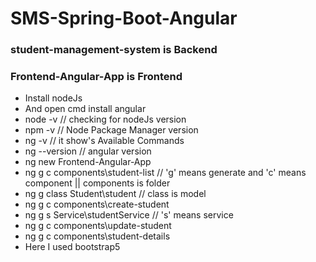 # SMS-Spring-Boot-Angular
### student-management-system is Backend
### Frontend-Angular-App is Frontend
* Install nodeJs
* And open cmd install angular
* node -v  // checking for nodeJs version
* npm -v   // Node Package Manager version
* ng -v   // it show's Available Commands
* ng --version // angular version
* ng new Frontend-Angular-App
* ng g c components\student-list // 'g' means generate and 'c' means component || components is folder
* ng g class Student\student // class is model
* ng g c components\create-student
* ng g s Service\studentService // 's' means service
* ng g c components\update-student
* ng g c components\student-details
* Here I used bootstrap5
